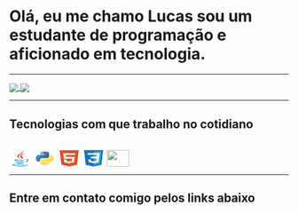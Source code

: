# Olá, eu me chamo Lucas sou um estudante de programação e aficionado em tecnologia. 
---
<div>
  <a href="https://github.com/LucasSouza67/">
    <img  height="160em" align="center" src="https://github-readme-stats.vercel.app/api?username=LucasSouza67&show_icons=true&theme=dark&show_icons=true*include_all_commits=false"/>
  </a>
      <img height="160em" align="center" src="https://github-readme-stats.vercel.app/api/top-langs/?username=LucasSouza67&layout=compact&langs_count=16&theme=dark" />
</div>

 ---
 ## Tecnologias com que trabalho no cotidiano 
<div style="display: inline_block"><br>
    <img align="center" alt="" height="30" width="40" src="https://raw.githubusercontent.com/devicons/devicon/master/icons/java/java-original.svg">
    <img align="center" alt="" height="30" width="40" src="https://raw.githubusercontent.com/devicons/devicon/master/icons/python/python-original.svg">
    <img align="center" alt="" height="30" width="40" src="https://raw.githubusercontent.com/devicons/devicon/master/icons/html5/html5-plain.svg">
    <img align="center" alt="" height="30" width="40" src="https://raw.githubusercontent.com/devicons/devicon/master/icons/css3/css3-original.svg">
    <img align="center" alt="" height="30" width="40" src="https://cdn.jsdelivr.net/gh/devicons/devicon@latest/icons/javascript/javascript-original.svg" />
</div>

---
## Entre em contato comigo pelos links abaixo
<div>
  <a href="" target="_blank" rel="noopener noreferrer"><img src="https://img.shields.io/badge/Instagram-E4405F?style=for-the-badge&logo=instagram&logoColor=white" alt="" target="_blank"></a>
  <a href="https://www.linkedin.com/in/lucas-souza-1b5b862b4/" target="_blank" rel="noopener noreferrer"><img src="https://img.shields.io/badge/LinkedIn-0077B5?style=for-the-badge&logo=linkedin&logoColor=white" alt="" target="_blank"></a>
  <a href="link" target="_blank" rel="noopener noreferrer"><img src="https://img.shields.io/badge/Gmail-D14836?style=for-the-badge&logo=gmail&logoColor=white" alt="" target="_blank"></a>
</div>








